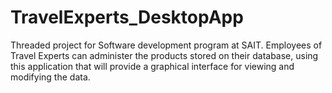 # TravelExperts_DesktopApp
Threaded project for Software development program at SAIT.
Employees of Travel Experts can administer the products stored on their database, using this application that will provide a graphical interface for 
viewing and modifying the data.
